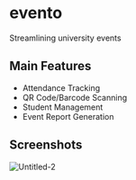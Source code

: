 # evento
Streamlining university events

##  Main Features
- Attendance Tracking
- QR Code/Barcode Scanning
- Student Management
- Event Report Generation

## Screenshots
![Untitled-2](https://github.com/user-attachments/assets/c56edd37-96a2-4ef9-ba52-424fba481635)

